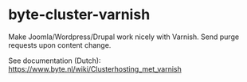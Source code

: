 # byte-cluster-varnish
Make Joomla/Wordpress/Drupal work nicely with Varnish. Send purge requests upon content change.

See documentation (Dutch):
https://www.byte.nl/wiki/Clusterhosting_met_varnish
